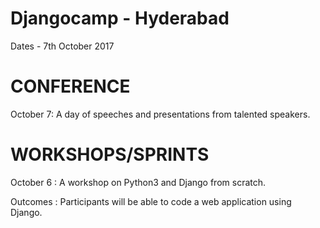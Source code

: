# Djangocamp - Hyderabad

Dates - 7th October 2017

# CONFERENCE
October 7: A day of speeches and presentations from talented speakers.


# WORKSHOPS/SPRINTS

October 6 :  A workshop on Python3 and Django from scratch.

Outcomes : Participants will be able to code a web application using Django.
